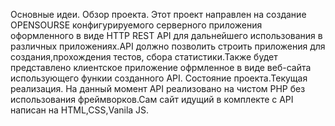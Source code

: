 Основные идеи. Обзор проекта.
Этот проект направлен на создание OPENSOURSE конфигурируемого серверного приложения оформленного в виде HTTP REST API для дальнейшего использования в различных приложениях.API должно позволить строить приложения для создания,прохождения тестов, сбора статистики.Также будет представлено клиентское приложение офрмленное в виде веб-сайта использующего функии созданного API.
Состояние проекта.Текущая реализация.
На данный момент API реализовано на чистом PHP без использования фреймворков.Сам сайт идущий в комплекте с API написан на HTML,CSS,Vanila JS.

